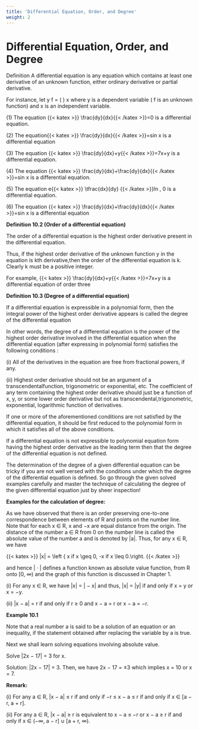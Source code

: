 ```yaml
---
title: 'Differential Equation, Order, and Degree'
weight: 2
---
```


# Differential Equation, Order, and Degree
Definition 
A differential equation is any equation which contains at least one derivative of an unknown function, either ordinary derivative or partial derivative.

For instance, let y f = ( ) x where y is a dependent variable ( f is an unknown function) and x is an independent variable.

(1)	 The equation {{< katex >}} \frac{dy}{dx}{{< /katex >}}=0 is a differential equation.

(2)	 The equation{{< katex >}} \frac{dy}{dx}{{< /katex >}}=sin x is a differential equation

(3)	 The equation {{< katex >}} \frac{dy}{dx}+y{{< /katex >}}=7x+y is a differential equation.

(4)	 The equation {{< katex >}} \frac{dy}{dx}+\frac{dy}{dx}{{< /katex >}}=sin x is a differential equation.

(5)	 The equation e{{< katex >}} \tfrac{dx}{dy} {{< /katex >}}ln , 0 is a differential equation.

(6)	 The equation {{< katex >}} \frac{dy}{dx}+\frac{dy}{dx}{{< /katex >}}=sin x is a differential equation

**Definition 10.2 (Order of a differential equation)**

The order of a differential equation is the highest order derivative present in the differential equation.

Thus, if the highest order derivative of the unknown function y in the equation is kth derivative,then the order of the differential equation is k. Clearly k must be a positive integer.

For example, {{< katex >}} \frac{dy}{dx}+y{{< /katex >}}=7x+y is a differential equation of order three

**Definition 10.3 (Degree of a differential equation)**


If a differential equation is expressible in a polynomial form, then the integral power of the highest order derivative appears is called the degree of the differential equation

In other words, the degree of a differential equation is the power of the highest order derivative involved in the differential equation when the differential equation (after expressing in polynomial form) satisfies the following conditions :

(i)	All of the derivatives in the equation are free from fractional powers, if any.

(ii)	Highest order derivative should not be an argument of a transcendentalfunction, trigonometric or exponential, etc. The coefficient of any term containing the highest order derivative
should just be a function of x, y, or some lower order derivative but not as transcendental,trigonometric, exponential, logarithmic function of derivatives.

If one or more of the aforementioned conditions are not satisfied by the differential equation, it should be first reduced to the polynomial form in which it satisfies all of the above conditions.

If a differential equation is not expressible to polynomial equation form having the highest order derivative as the leading term then that the degree of the differential equation is not defined.

The determination of the degree of a given differential equation can be tricky if you are not well versed with the conditions under which the degree of the differential equation is defined. So go through the given solved examples carefully and master the technique of calculating the degree of the given differential equation just by sheer inspection!

**Examples for the calculation of degree:**

As we have observed that there is an order preserving one-to-one correspondence between elements
of R and points on the number line. Note that for each x ∈ R, x and −x are equal distance from the
origin. The distance of the number a ∈ R from 0 on the number line is called the absolute value of
the number a and is denoted by |a|. Thus, for any x ∈ R, we have
 
{{< katex >}} |x| = \left \{ x if x \geq 0, -x if x \leq 0.\right. {{< /katex >}}
 
and hence | · | defines a function known as absolute value function, from R onto [0, ∞) and the graph
of this function is discussed in Chapter 1.
 
(i) For any x ∈ R, we have |x| = | − x| and thus, |x| = |y| if and only if x = y or
x = −y.
 
(ii) |x − a| = r if and only if r ≥ 0 and x − a = r or x − a = −r.
 
**Example 10.1**
 
Note that a real number a is said to be a solution of an equation or an inequality, if the statement
obtained after replacing the variable by a is true.
 
Next we shall learn solving equations involving absolute value.
 
 Solve |2x − 17| = 3 for x.
 
Solution:
|2x − 17| = 3. Then, we have 2x − 17 = ±3 which implies x = 10 or x = 7.
 
**Remark:**
 
(i) For any a ∈ R, |x − a| ≤ r if and only if −r ≤ x − a ≤ r if and only if x ∈ [a − r, a + r].
 
(ii) For any a ∈ R, |x − a| ≥ r is equivalent to x − a ≤ −r or x − a ≥ r if and only if
x ∈ (−∞, a − r] ∪ [a + r, ∞).